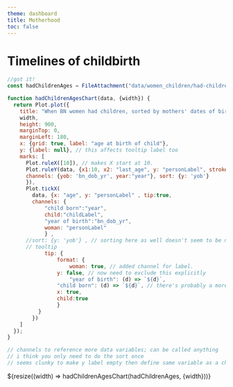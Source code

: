 ```yaml
---
theme: dashboard
title: Motherhood
toc: false
---
```


# Timelines of childbirth

```js
//got it!
const hadChildrenAges = FileAttachment("data/women_children/had-children-ages-by-age.csv").csv({typed: true});

```

<!-- 

mutate(personLabel = fct_rev(fct_reorder(personLabel, bn_dob))) 

  ggplot(aes(y=personLabel, x=age)) +
  geom_segment( aes(x=start_age, xend=last, yend=personLabel), linewidth=0.2, colour="lightgrey") +
  geom_point(shape = 124, size = 2.2, colour="black") +
  
 -->

```js
function hadChildrenAgesChart(data, {width}) {
  return Plot.plot({
    title: "When BN women had children, sorted by mothers' dates of birth",
    width,
    height: 900,
    marginTop: 0,
    marginLeft: 180,
    x: {grid: true, label: "age at birth of child"},
    y: {label: null}, // this affects tooltip label too
    marks: [
      Plot.ruleX([10]), // makes X start at 10. 
      Plot.ruleY(data, {x1:10, x2: "last_age", y: "personLabel", stroke: "lightgray" , // x1 to start this at 10 as well
      channels: {yob: 'bn_dob_yr', year:"year"}, sort: {y: 'yob'}
      }),
      Plot.tickX(
      	data, {x: "age", y: "personLabel" , tip:true,
      	channels: {
      		"child born":"year", 
      		child:"childLabel", 
      		"year of birth":"bn_dob_yr", 
      		woman: "personLabel"
      		} , 
      //sort: {y: 'yob'} , // sorting here as well doesn't seem to be needed
      // tooltip
  			tip: {
    			format: {
    				woman: true, // added channel for label.
      			y: false, // now need to exclude this explicitly
    				"year of birth": (d) => `${d}`,
      			"child born": (d) => `${d}`, // there's probably a more correct way to make this format as text without a comma...
      			x: true,
      			child:true
    			}
  		  }
    	})
    ]
  });
}

// channels to reference more data variables; can be called anything
// i think you only need to do the sort once
// seems clunky to make y label empty then define same variable as a channel for tooltip then exclude y again! maybe there's a better way to keep y label for tooltip but omit from y axis...
```


<div class="grid grid-cols-1">
  <div class="card">
    ${resize((width) => hadChildrenAgesChart(hadChildrenAges, {width}))}
  </div>
</div>